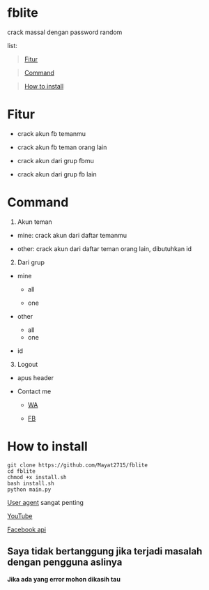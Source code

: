 # fblite
crack massal dengan password random

list:
> [Fitur](#fitur)

> [Command](#command)

> [How to install](#how-to-install)

# Fitur
- crack akun fb temanmu

- crack akun fb teman orang lain

- crack akun dari grup fbmu
  
- crack akun dari grup fb lain


# Command
1. Akun teman
  - mine: crack akun dari daftar temanmu
  
  - other: crack akun dari daftar teman orang lain, dibutuhkan id

2. Dari grup
  - mine
  
    - all
    
    - one
  - other
    - all
    - one
  - id

3. Logout
  - apus header
  
  - Contact me
    - [WA](https://wa.me/62895640466851)
    
    - [FB](https://fb.me/mayat.mayat.58555)
    


# How to install
```
git clone https://github.com/Mayat2715/fblite
cd fblite
chmod +x install.sh
bash install.sh
python main.py
```

[User agent](https://google.com/search?q=user+agent+checker) sangat penting

[YouTube](https://youtu.be/merW22uixKo)

[Facebook api](https://developers.facebook.com/docs/graph-api)

## Saya tidak bertanggung jika terjadi masalah dengan pengguna aslinya

**Jika ada yang error mohon dikasih tau**

